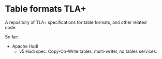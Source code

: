 # Table formats TLA+

A repository of TLA+ specifications for table formats, and other related code.

So far:
- Apache Hudi
  - v5 Hudi spec. Copy-On-Write tables, multi-writer, no tables services.
